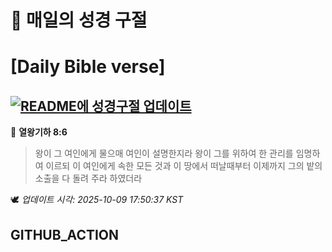 # 🙏 매일의 성경 구절
# [Daily Bible verse]
## [![README에 성경구절 업데이트](https://github.com/DONGSUKA/first_test/actions/workflows/update-readme-bible.yml/badge.svg)](https://github.com/DONGSUKA/first_test/actions/workflows/update-readme-bible.yml)
<!-- START_BIBLE_VERSE -->
📖 **열왕기하 8:6**
> 왕이 그 여인에게 물으매 여인이 설명한지라 왕이 그를 위하여 한 관리를 임명하여 이르되 이 여인에게 속한 모든 것과 이 땅에서 떠날때부터 이제까지 그의 밭의 소출을 다 돌려 주라 하였더라

🕊️ _업데이트 시각: 2025-10-09 17:50:37 KST_
  <!-- END_BIBLE_VERSE -->
## GITHUB_ACTION

